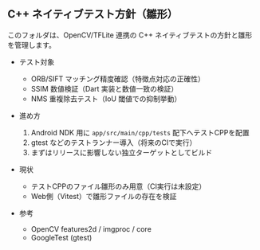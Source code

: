 ## C++ ネイティブテスト方針（雛形）

このフォルダは、OpenCV/TFLite 連携の C++ ネイティブテストの方針と雛形を管理します。

- テスト対象
  - ORB/SIFT マッチング精度確認（特徴点対応の正確性）
  - SSIM 数値検証（Dart 実装と数値一致の検証）
  - NMS 重複除去テスト（IoU 閾値での抑制挙動）

- 進め方
  1. Android NDK 用に `app/src/main/cpp/tests` 配下へテストCPPを配置
  2. gtest などのテストランナー導入（将来のCIで実行）
  3. まずはリリースに影響しない独立ターゲットとしてビルド

- 現状
  - テストCPPのファイル雛形のみ用意（CI実行は未設定）
  - Web側（Vitest）で雛形ファイルの存在を検証

- 参考
  - OpenCV features2d / imgproc / core
  - GoogleTest (gtest)
